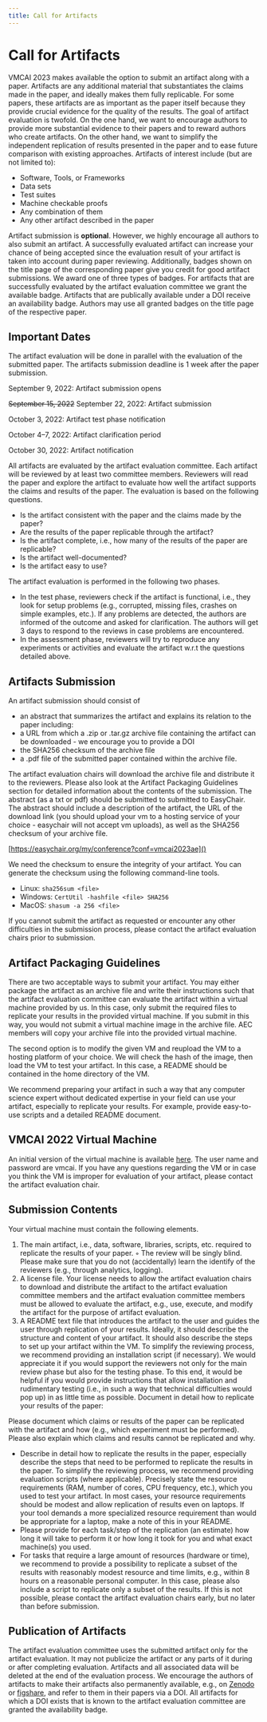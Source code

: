 ```yaml
---
title: Call for Artifacts
---
```


# Call for Artifacts

VMCAI 2023 makes available the option to submit an artifact along with a paper. Artifacts are any additional material that substantiates the claims made in the paper, and ideally makes them fully replicable. For some papers, these artifacts are as important as the paper itself because they provide crucial evidence for the quality of the results. The goal of artifact evaluation is twofold. On the one hand, we want to encourage authors to provide more substantial evidence to their papers and to reward authors who create artifacts. On the other hand, we want to simplify the independent replication of results presented in the paper and to ease future comparison with existing approaches. Artifacts of interest include (but are not limited to):

* Software, Tools, or Frameworks
* Data sets
* Test suites
* Machine checkable proofs
* Any combination of them
* Any other artifact described in the paper

Artifact submission is **optional**. However, we highly encourage all authors to also submit an artifact. A successfully evaluated artifact can increase your chance of being accepted since the evaluation result of your artifact is taken into account during paper reviewing. Additionally, badges shown on the title page of the corresponding paper give you credit for good artifact submissions. We award one of three types of badges. For artifacts that are successfully evaluated by the artifact evaluation committee we grant the available badge. Artifacts that are publically available under a DOI receive an availability badge. Authors may use all granted badges on the title page of the respective paper.

## Important Dates

The artifact evaluation will be done in parallel with the evaluation of the submitted paper. The artifacts submission deadline is 1 week after the paper submission.

September 9, 2022: Artifact submission opens

~~September 15, 2022~~ September 22, 2022: Artifact submission

October 3, 2022: Artifact test phase notification

October 4–7, 2022: Artifact clarification period

October 30, 2022: Artifact notification

All artifacts are evaluated by the artifact evaluation committee. Each artifact will be reviewed by at least two committee members. Reviewers will read the paper and explore the artifact to evaluate how well the artifact supports the claims and results of the paper. The evaluation is based on the following questions.

* Is the artifact consistent with the paper and the claims made by the paper?
* Are the results of the paper replicable through the artifact?
* Is the artifact complete, i.e., how many of the results of the paper are replicable?
* Is the artifact well-documented?
* Is the artifact easy to use?

The artifact evaluation is performed in the following two phases.

* In the test phase, reviewers check if the artifact is functional, i.e., they look for setup problems (e.g., corrupted, missing files, crashes on simple examples, etc.). If any problems are detected, the authors are informed of the outcome and asked for clarification. The authors will get 3 days to respond to the reviews in case problems are encountered.
* In the assessment phase, reviewers will try to reproduce any experiments or activities and evaluate the artifact w.r.t the questions detailed above.

## Artifacts Submission

An artifact submission should consist of

* an abstract that summarizes the artifact and explains its relation to the paper including:
* a URL from which a .zip or .tar.gz archive file containing the artifact can be downloaded - we encourage you to provide a DOI
* the SHA256 checksum of the archive file
* a .pdf file of the submitted paper contained within the archive file.

The artifact evaluation chairs will download the archive file and distribute it to the reviewers. Please also look at the Artifact Packaging Guidelines section for detailed information about the contents of the submission. The abstract (as a txt or pdf) should be submitted to submitted to EasyChair. The abstract should include a description of the artifact, the URL of the download link (you should upload your vm to a hosting service of your choice - easychair will not accept vm uploads), as well as the SHA256 checksum of your archive file.

[https://easychair.org/my/conference?conf=vmcai2023ae]()

We need the checksum to ensure the integrity of your artifact. You can generate the checksum using the following command-line tools.

* Linux: `sha256sum <file>`
* Windows: `CertUtil -hashfile <file> SHA256`
* MacOS: `shasum -a 256 <file>`

If you cannot submit the artifact as requested or encounter any other difficulties in the submission process, please contact the artifact evaluation chairs prior to submission.

## Artifact Packaging Guidelines

There are two acceptable ways to submit your artifact. You may either package the artifact as an archive file and write their instructions such that the artifact evaluation committee can evaluate the artifact within a virtual machine provided by us. In this case, only submit the required files to replicate your results in the provided virtual machine. If you submit in this way, you would not submit a virtual machine image in the archive file. AEC members will copy your archive file into the provided virtual machine.

The second option is to modify the given VM and reupload the VM to a hosting platform of your choice. We will check the hash of the image, then load the VM to test your artifact. In this case, a README should be contained in the home directory of the VM.

We recommend preparing your artifact in such a way that any computer science expert without dedicated expertise in your field can use your artifact, especially to replicate your results. For example, provide easy-to-use scripts and a detailed README document.

## VMCAI 2022 Virtual Machine

An initial version of the virtual machine is available [here](https://drive.google.com/file/d/1R0gcoXtxbDUp3xNYsTGBt_nmewXo6ZiI/view?usp=sharing). The user name and password are vmcai. If you have any questions regarding the VM or in case you think the VM is improper for evaluation of your artifact, please contact the artifact evaluation chair.

## Submission Contents

Your virtual machine must contain the following elements.

1. The main artifact, i.e., data, software, libraries, scripts, etc. required to replicate the results of your paper. ◦ The review will be singly blind. Please make sure that you do not (accidentally) learn the identify of the reviewers (e.g., through analytics, logging).
2. A license file. Your license needs to allow the artifact evaluation chairs to download and distribute the artifact to the artifact evaluation committee members and the artifact evaluation committee members must be allowed to evaluate the artifact, e.g., use, execute, and modify the artifact for the purpose of artifact evaluation.
3. A README text file that introduces the artifact to the user and guides the user through replication of your results. Ideally, it should describe the structure and content of your artifact. It should also describe the steps to set up your artifact within the VM. To simplify the reviewing process, we recommend providing an installation script (if necessary). We would appreciate it if you would support the reviewers not only for the main review phase but also for the testing phase. To this end, it would be helpful if you would provide instructions that allow installation and rudimentary testing (i.e., in such a way that technical difficulties would pop up) in as little time as possible.
Document in detail how to replicate your results of the paper:

Please document which claims or results of the paper can be replicated with the artifact and how (e.g., which experiment must be performed). Please also explain which claims and results cannot be replicated and why.

* Describe in detail how to replicate the results in the paper, especially describe the steps that need to be performed to replicate the results in the paper. To simplify the reviewing process, we recommend providing evaluation scripts (where applicable).
Precisely state the resource requirements (RAM, number of cores, CPU frequency, etc.), which you used to test your artifact. In most cases, your resource requirements should be modest and allow replication of results even on laptops. If your tool demands a more specialized resource requirement than would be appropriate for a laptop, make a note of this in your README.
* Please provide for each task/step of the replication (an estimate) how long it will take to perform it or how long it took for you and what exact machine(s) you used.
* For tasks that require a large amount of resources (hardware or time), we recommend to provide a possibility to replicate a subset of the results with reasonably modest resource and time limits, e.g., within 8 hours on a reasonable personal computer. In this case, please also include a script to replicate only a subset of the results. If this is not possible, please contact the artifact evaluation chairs early, but no later than before submission.

## Publication of Artifacts

The artifact evaluation committee uses the submitted artifact only for the artifact evaluation. It may not publicize the artifact or any parts of it during or after completing evaluation. Artifacts and all associated data will be deleted at the end of the evaluation process. We encourage the authors of artifacts to make their artifacts also permanently available, e.g., on [Zenodo](https://zenodo.org/https://figshare.com/) or [figshare](), and refer to them in their papers via a DOI. All artifacts for which a DOI exists that is known to the artifact evaluation committee are granted the availability badge.
